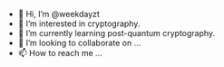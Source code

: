 - 👋 Hi, I’m @weekdayzt
- 👀 I’m interested in cryptography.
- 🌱 I’m currently learning post-quantum cryptography.
- 💞️ I’m looking to collaborate on ...
- 📫 How to reach me ...

<!---
weekdayzt/weekdayzt is a ✨ special ✨ repository because its `README.md` (this file) appears on your GitHub profile.
You can click the Preview link to take a look at your changes.
--->

